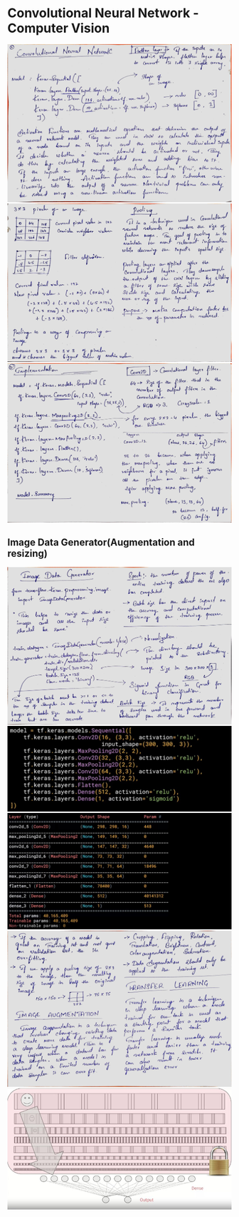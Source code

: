 # Convolutional Neural Network - Computer Vision

![](https://github.com/praj2408/Deep-Learning-Practical-Notes/blob/main/docs/1694839302653.jpg)
![](https://github.com/praj2408/Deep-Learning-Practical-Notes/blob/main/docs/1694839302647.jpg)
![](https://github.com/praj2408/Deep-Learning-Practical-Notes/blob/main/docs/1694839302642.jpg)

## Image Data Generator(Augmentation and resizing)
![](https://github.com/praj2408/Deep-Learning-Practical-Notes/blob/main/docs/1694841127087.jpg)
![](https://github.com/praj2408/Deep-Learning-Practical-Notes/blob/main/docs/Screenshot%202023-09-15%20170918.jpg)
![](https://github.com/praj2408/Deep-Learning-Practical-Notes/blob/main/docs/Screenshot%202023-09-15%20170936.jpg)
![](https://github.com/praj2408/Deep-Learning-Practical-Notes/blob/main/docs/2023_09_17%2011_29%20pm%20Office%20Lens.jpg)
![](https://github.com/praj2408/Deep-Learning-Practical-Notes/blob/main/docs/Screenshot%202023-09-17%20232839.jpg)
